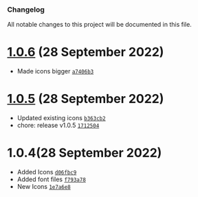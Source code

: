 ### Changelog

All notable changes to this project will be documented in this file.

# [1.0.6](https://github.com/utkarshk384/seabed-icons/compare/1.0.5...1.0.6) (28 September 2022)

- Made icons bigger [`a7406b3`](https://github.com/utkarshk384/seabed-icons/commit/a7406b3750bb6ddf17d0d723dbdc05ae7c9f68d5)

# [1.0.5](https://github.com/utkarshk384/seabed-icons/compare/1.0.4...1.0.5) (28 September 2022)

- Updated existing icons [`b363cb2`](https://github.com/utkarshk384/seabed-icons/commit/b363cb250a39f2ddf2d01433ef53c9fe2f0ce92c)
- chore: release v1.0.5 [`1712504`](https://github.com/utkarshk384/seabed-icons/commit/17125048d22132222e250d5f3f7d04243202f42d)

# 1.0.4(28 September 2022)

- Added Icons [`d06fbc9`](https://github.com/utkarshk384/seabed-icons/commit/d06fbc900c68fe2316d250fbea45ac6fc3537912)
- Added font files [`f793a78`](https://github.com/utkarshk384/seabed-icons/commit/f793a78bee26583d8860f4e719f71da4bc6653c2)
- New Icons [`1e7a6e8`](https://github.com/utkarshk384/seabed-icons/commit/1e7a6e833d2be59d8a56e6d998c9dccd925ad259)

